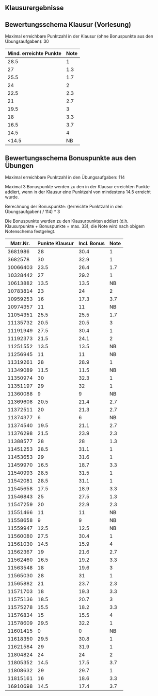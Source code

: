 ## Klausurergebnisse
## Bewertungsschema Klausur (Vorlesung)

Maximal erreichbare Punktzahl in der Klausur (ohne Bonuspunkte aus den Übungsaufgaben): 30


| Mind. erreichte Punkte | Note |
|---|---|
| 28.5 | 1 |
| 27 | 1.3 |
| 25.5 | 1.7 |
| 24 | 2 |
| 22.5 | 2.3 |
| 21 | 2.7 |
| 19.5 | 3 |
| 18 | 3.3 |
| 16.5 | 3.7 |
| 14.5 | 4 |
| <14.5 | NB |

## Bewertungsschema Bonuspunkte aus den Übungen

Maximal erreichbare Punktzahl in den Übungsaufgaben: 114

Maximal 3 Bonuspunkte werden zu den in der Klausur erreichten Punkte addiert, wenn in der Klausur eine Punktzahl von mindestens 14.5 
erreicht wurde.

Berechnung der Bonuspunkte: ((erreichte Punktzahl in den Übungsaufgaben) / 114) * 3

Die Bonuspunkte werden zu den Klausurpunkten addiert (d.h. Klausurpunkte + Bonuspunkte = max. 33); 
die Note wird nach obigem Notenschema festgelegt.

| Matr.Nr. | Punkte Klausur | Incl. Bonus | Note|
|---|---|---|---|
| 3681986 | 28 | 30.4 | 1 |
| 3682578 | 30 | 32.9 | 1 |
| 10066403 | 23.5 | 26.4 | 1.7 |
| 10328442 | 27 | 29.2 | 1 |
| 10613882 | 13.5 | 13.5 | NB |
| 10783814 | 23 | 24 | 2 |
| 10959253 | 16 | 17.3 | 3.7 |
| 10974357 | 11 | 11 | NB |
| 11054351 | 25.5 | 25.5 | 1.7 |
| 11135732 | 20.5 | 20.5 | 3 |
| 11191949 | 27.5 | 30.4 | 1 |
| 11192373 | 21.5 | 24.1 | 2 |
| 11251552 | 13.5 | 13.5 | NB |
| 11256945 | 11 | 11 | NB |
| 11319261 | 28 | 28.9 | 1 |
| 11349089 | 11.5 | 11.5 | NB |
| 11350974 | 30 | 32.3 | 1 |
| 11351197 | 29 | 32 | 1 |
| 11360088 | 9 | 9 | NB |
| 11369608 | 20.5 | 21.4 | 2.7 |
| 11372511 | 20 | 21.3 | 2.7 |
| 11374377 | 6 | 6 | NB |
| 11374540 | 19.5 | 21.1 | 2.7 |
| 11376298 | 21.5 | 23.9 | 2.3 |
| 11388577 | 28 | 28 | 1.3 |
| 11451253 | 28.5 | 31.1 | 1 |
| 11453653 | 29 | 31.6 | 1 |
| 11459970 | 16.5 | 18.7 | 3.3 |
| 11540993 | 28.5 | 31.5 | 1 |
| 11542081 | 28.5 | 31.1 | 1 |
| 11545658 | 17.5 | 18.9 | 3.3 |
| 11546843 | 25 | 27.5 | 1.3 |
| 11547259 | 20 | 22.9 | 2.3 |
| 11551466 | 11 | 11 | NB |
| 11558658 | 9 | 9 | NB |
| 11559947 | 12.5 | 12.5 | NB |
| 11560080 | 27.5 | 30.4 | 1 |
| 11561030 | 14.5 | 15.9 | 4 |
| 11562367 | 19 | 21.6 | 2.7 |
| 11562460 | 16.5 | 19.2 | 3.3 |
| 11563548 | 18 | 19.6 | 3 |
| 11565030 | 28 | 31 | 1 |
| 11565882 | 21 | 23.7 | 2.3 |
| 11571703 | 18 | 19.3 | 3.3 |
| 11575136 | 18.5 | 20.7 | 3 |
| 11575278 | 15.5 | 18.2 | 3.3 |
| 11576834 | 15 | 15.5 | 4 |
| 11578609 | 29.5 | 32.2 | 1 |
| 11601415 | 0 | 0 | NB |
| 11618350 | 29.5 | 30.8 | 1 |
| 11621584 | 29 | 31.9 | 1 |
| 11804824 | 24 | 24 | 2 |
| 11805352 | 14.5 | 17.5 | 3.7 |
| 11808632 | 29 | 29.7 | 1 |
| 11815161 | 16 | 18.6 | 3.3 |
| 16910698 | 14.5 | 17.4 | 3.7 |
